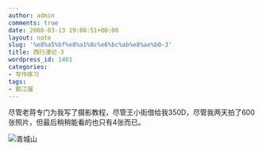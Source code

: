 ```yaml
---
author: admin
comments: true
date: 2008-03-13 19:08:51+00:00
layout: note
slug: '%e8%a5%bf%e8%a1%8c%e6%bc%ab%e8%ae%b0-3'
title: 西行漫记-3
wordpress_id: 1401
categories:
- 写作练习
tags:
- 都江堰
---
```


尽管老蒋专门为我写了摄影教程，尽管王小街借给我350D，尽管我两天拍了600张照片，但最后稍稍能看的也只有4张而已。

![青城山](http://pic.yupoo.com/ctb.my/3984153cee94/medium.jpg)



